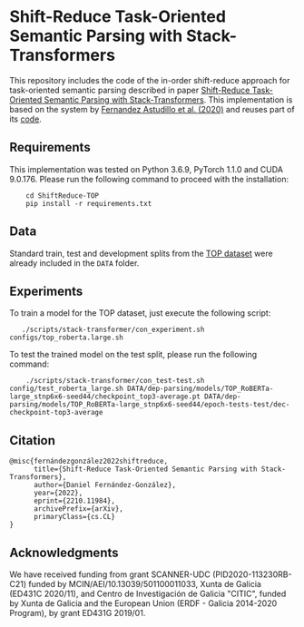 # Shift-Reduce Task-Oriented Semantic Parsing with Stack-Transformers
This repository includes the code of the in-order shift-reduce approach for task-oriented semantic parsing described in paper [Shift-Reduce Task-Oriented Semantic Parsing with Stack-Transformers](https://arxiv.org/pdf/2210.11984.pdf). This implementation is based on the system by [Fernandez Astudillo et al. (2020)](https://www.aclweb.org/anthology/2020.findings-emnlp.89) and reuses part of its [code](https://github.com/IBM/transition-amr-parser/tree/stack-transformer).


## Requirements
This implementation was tested on Python 3.6.9, PyTorch 1.1.0 and CUDA 9.0.176. Please run the following command to proceed with the installation:
``` 
    cd ShiftReduce-TOP
    pip install -r requirements.txt
```


## Data
Standard train, test and development splits from the [TOP dataset](http://fb.me/semanticparsingdialog) were already included in the ``DATA`` folder.

## Experiments
To train a model for the TOP dataset, just execute the following script:
``` 
   ./scripts/stack-transformer/con_experiment.sh configs/top_roberta.large.sh
```

To test the trained model on the test split, please run the following command:
``` 
    ./scripts/stack-transformer/con_test-test.sh config/test_roberta_large.sh DATA/dep-parsing/models/TOP_RoBERTa-large_stnp6x6-seed44/checkpoint_top3-average.pt DATA/dep-parsing/models/TOP_RoBERTa-large_stnp6x6-seed44/epoch-tests-test/dec-checkpoint-top3-average
``` 


## Citation
```
@misc{fernándezgonzález2022shiftreduce,
      title={Shift-Reduce Task-Oriented Semantic Parsing with Stack-Transformers}, 
      author={Daniel Fernández-González},
      year={2022},
      eprint={2210.11984},
      archivePrefix={arXiv},
      primaryClass={cs.CL}
}
```

## Acknowledgments

We have received funding from grant SCANNER-UDC (PID2020-113230RB-C21) funded by MCIN/AEI/10.13039/501100011033, Xunta de Galicia (ED431C 2020/11), and Centro de Investigación de Galicia "CITIC", funded by Xunta de Galicia and the European Union (ERDF - Galicia 2014-2020 Program), by grant ED431G 2019/01.                                                                                                                                   
